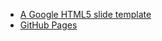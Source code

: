 * [A Google HTML5 slide template](http://code.google.com/p/html5slides/)
* [GitHub Pages](http://pages.github.com/)
